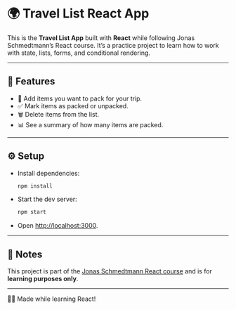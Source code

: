 # 🌍 Travel List React App

This is the **Travel List App** built with **React** while following Jonas Schmedtmann’s React course.
It’s a practice project to learn how to work with state, lists, forms, and conditional rendering.

---

## 🚀 Features

* 📝 Add items you want to pack for your trip.
* ✅ Mark items as packed or unpacked.
* 🗑️ Delete items from the list.
* 📊 See a summary of how many items are packed.

---

## ⚙️ Setup

* Install dependencies:

  ```bash
  npm install
  ```
* Start the dev server:

  ```bash
  npm start
  ```
* Open [http://localhost:3000](http://localhost:3000).

---

## 📖 Notes

This project is part of the [Jonas Schmedtmann React course](https://www.udemy.com/course/the-ultimate-react-course/)
and is for **learning purposes only**.

---

👨‍💻 Made while learning React!
